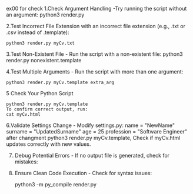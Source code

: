 ex00
for check
1.Check Argument Handling -Try running the script without an argument:
    python3 render.py

2.Test Incorrect File Extension with an incorrect file extension (e.g., .txt or .csv instead of .template):

    python3 render.py myCv.txt

3.Test Non-Existent File - Run the script with a non-existent file:
    python3 render.py nonexistent.template
    
4.Test Multiple Arguments - Run the script with more than one argument:

    python3 render.py myCv.template extra_arg
    
5 Check Your Python Script

    python3 render.py myCv.template
    To confirm correct output, run:
    cat myCv.html
6.Validate Settings Change - Modify settings.py:
        name = "NewName"
        surname = "UpdatedSurname"
        age = 25
        profession = "Software Engineer"
    after changment 
        python3 render.py myCv.template, 
    Check if myCv.html updates correctly with new values.

7. Debug Potential Errors - If no output file is generated, check for mistakes:
 8. Ensure Clean Code Execution - Check for syntax issues:
 
    python3 -m py_compile render.py



